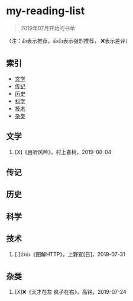 # my-reading-list

>2019年07月开始的书单


（注：👍表示推荐，👍👍表示强烈推荐， ❌表示差评）

## 索引

- [文学](#文学)
- [传记](#传记)
- [历史](#历史)
- [科学](#科学)
- [技术](#技术)
- [杂类](#杂类)

## 文学


1. [X]《且听风吟》，村上春树，2019-08-04


## 传记


## 历史

## 科学

## 技术

1. [ ]👍👍《图解HTTP》，上野宣[日]，2019-07-31

## 杂类

1. [X]❌《天才在左 疯子在右》，高铭，2019-07-24

